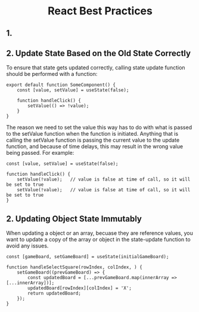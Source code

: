 <h1 style='text-align:center'> React Best Practices</h1>

## 1. 

## 2. Update State Based on the Old State Correctly

To ensure that state gets updated correctly, calling state update function should be performed with a function:

    export default function SomeComponent() {
        const [value, setValue] = useState(false);

        function handleClick() {
            setValue(() => !value);
        }
    }

The reason we need to set the value this way has to do with what is passed to the setValue function when the function is initiated. Anything that is calling the setValue function is passing the current value to the update function, and because of time delays, this may result in the wrong value being passed. For example:

    const [value, setValue] = useState(false);

    function handleClick() {
        setValue(!value);   // value is false at time of call, so it will be set to true
        setValue(!value);   // value is false at time of call, so it will be set to true
    }

## 2. Updating Object State Immutably

When updating a object or an array, becuase they are reference values, you want to update a copy of the array or object in the state-update function to avoid any issues. 

    const [gameBoard, setGameBoard] = useState(initialGameBoard);

    function handleSelectSquare(rowIndex, colIndex, ) {
        setGameBoard((prevGameBoard) => {
            const updatedBoard = [...prevGameBoard.map(innerArray => [...innerArray])];
            updatedBoard[rowIndex][colIndex] = 'X';
            return updatedBoard;
        });
    }